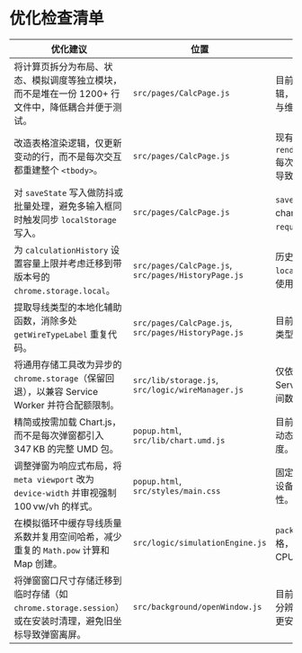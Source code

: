 # 优化检查清单

| 优化建议 | 位置 | 说明 |
| --- | --- | --- |
| 将计算页拆分为布局、状态、模拟调度等独立模块，而不是堆在一份 1200+ 行文件中，降低耦合并便于测试。 | `src/pages/CalcPage.js` | 目前文件同时处理 DOM、存储和模拟逻辑，模块化或采用模板渲染可提升可读性与维护性。 |
| 改造表格渲染逻辑，仅更新变动的行，而不是每次交互都重建整个 `<tbody>`。 | `src/pages/CalcPage.js` | 现有 `renderStandardRows`/`renderSpecialRows` 每次都刷新全表并依赖定时器保持焦点，导致性能和体验问题。 |
| 对 `saveState` 写入做防抖或批量处理，避免多输入框同时触发同步 `localStorage` 写入。 | `src/pages/CalcPage.js` | `saveState` 绑定到多处控件，当前每次 change 都立即序列化数据；通过防抖或 `requestIdleCallback` 可减少卡顿。 |
| 为 `calculationHistory` 设置容量上限并考虑迁移到带版本号的 `chrome.storage.local`。 | `src/pages/CalcPage.js`, `src/pages/HistoryPage.js` | 历史记录无限增长，容易占满 `localStorage` 并拖慢加载；控制容量并使用扩展存储更符合 MV3 规范。 |
| 提取导线类型的本地化辅助函数，消除多处 `getWireTypeLabel` 重复代码。 | `src/pages/CalcPage.js`, `src/pages/HistoryPage.js` | 目前各页面内嵌相同的 switch 语句，新类型或语种上线时容易遗漏。 |
| 将通用存储工具改为异步的 `chrome.storage`（保留回退），以兼容 Service Worker 并符合配额限制。 | `src/lib/storage.js`, `src/logic/wireManager.js` | 仅依赖 `window.localStorage` 会在 MV3 Service Worker 中失效，且不同上下文间数据不同步。 |
| 精简或按需加载 Chart.js，而不是每次弹窗都引入 347 KB 的完整 UMD 包。 | `popup.html`, `src/lib/chart.umd.js` | 目前即使未展示图表也加载整套库，按需动态导入或使用轻量替代可改善启动速度。 |
| 调整弹窗为响应式布局，将 `meta viewport` 改为 `device-width` 并审视强制 100 vw/vh 的样式。 | `popup.html`, `src/styles/main.css` | 固定 `width=1600` 导致小窗口或低分辨率设备显示异常，响应式设置可提升可用性。 |
| 在模拟循环中缓存导线质量系数并复用空间哈希，减少重复的 `Math.pow` 计算和 Map 创建。 | `src/logic/simulationEngine.js` | `packStep` 每轮重新计算权重并重建网格，缓存数据可有效降低大规模模拟的 CPU 开销。 |
| 将弹窗窗口尺寸存储迁移到临时存储（如 `chrome.storage.session`）或在安装时清理，避免旧坐标导致弹窗离屏。 | `src/background/openWindow.js` | 目前持久化的窗口位置可能在多显示器或分辨率变化后让弹窗无法可见，临时存储更安全。 |

